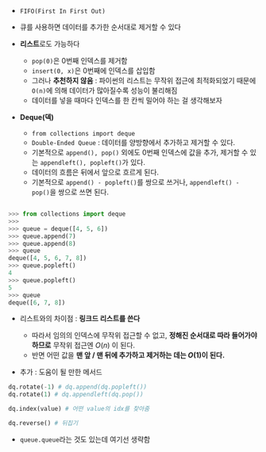 - `FIFO(First In First Out)`
- 큐를 사용하면 데이터를 추가한 순서대로 제거할 수 있다

- **리스트**로도 가능하다
	- `pop(0)`은 0번째 인덱스를 제거함
	- `insert(0, x)`은 0번째에 인덱스를 삽입함
	- 그러나 **추천하지 않음** : 파이썬의 리스트는 무작위 접근에 최적화되었기 때문에 `O(n)`에 의해 데이터가 많아질수록 성능이 불리해짐
	- 데이터를 넣을 때마다 인덱스를 한 칸씩 밀어야 하는 걸 생각해보자

- **Deque(덱)**
	- `from collections import deque`
	- `Double-Ended Queue` : 데이터를 양방향에서 추가하고 제거할 수 있다.
	 - 기본적으로 `append(), pop()` 외에도 0번째 인덱스에 값을 추가, 제거할 수 있는 `appendleft(), popleft()`가 있다.
	 - 데이터의 흐름은 뒤에서 앞으로 흐르게 된다.
	 - 기본적으로 `append() - popleft()`를 쌍으로 쓰거나, `appendleft() - pop()`을 쌍으로 쓰면 된다.
```python

>>> from collections import deque
>>>
>>> queue = deque([4, 5, 6])
>>> queue.append(7)
>>> queue.append(8)
>>> queue
deque([4, 5, 6, 7, 8])
>>> queue.popleft()
4
>>> queue.popleft()
5
>>> queue
deque([6, 7, 8])
```
- 리스트와의 차이점 : **링크드 리스트를 쓴다**
	- 따라서 임의의 인덱스에 무작위 접근할 수 없고, **정해진 순서대로 따라 들어가야 하므로** 무작위 접근엔 $O(n)$ 이 된다. 
	- 반면 어떤 값을 **맨 앞 / 맨 뒤에 추가하고 제거하는 데는 $O(1)$이 된다.**  

- 추가 : 도움이 될 만한 메서드
```python
dq.rotate(-1) # dq.append(dq.popleft())
dq.rotate(1) # dq.appendleft(dq.pop())

dq.index(value) # 어떤 value의 idx를 찾아줌

dq.reverse() # 뒤집기
```



- `queue.queue`라는 것도 있는데 여기선 생략함
